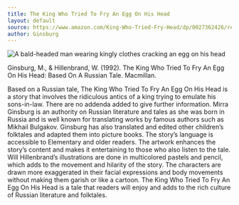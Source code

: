 ```yaml
---
title: The King Who Tried To Fry An Egg On His Head
layout: default
source: https://www.amazon.com/King-Who-Tried-Fry-Head/dp/0027362426/ref=sr_1_1?dchild=1&keywords=The+King+Who+Tried+To+Fry+An+Egg+On+His+Head&qid=1619377088&s=books&sr=1-1
author: Ginsburg
---
```

<div class="summary left"><img src="{{"/assets/images/king.jpg" | relative_url}}" alt="A bald-headed man wearing kingly clothes cracking an egg on his head">

<p>Ginsburg, M., & Hillenbrand, W. (1992). The King Who Tried To Fry An Egg On His Head: Based On A Russian Tale. Macmillan.</p>

<p>Based on a Russian tale, The King Who Tried To Fry An Egg On His Head is a story that involves the ridiculous antics of a king trying to emulate his sons-in-law. There are no addenda added to give further information. Mirra Ginsburg is an authority on Russian literature and tales as she was born in Russia and is well known for translating works by famous authors such as Mikhail Bulgakov. Ginsburg has also translated and edited other children’s folktales and adapted them into picture books. The story’s language is accessible to Elementary and older readers. The artwork enhances the story’s content and makes it entertaining to those who also listen to the tale. Will Hillenbrand’s illustrations are done in multicolored pastels and pencil, which adds to the movement and hilarity of the story. The characters are drawn more exaggerated in their facial expressions and body movements without making them garish or like a cartoon. The King Who Tried To Fry An Egg On His Head is a tale that readers will enjoy and adds to the rich culture of Russian literature and folktales.</p>
</div>

